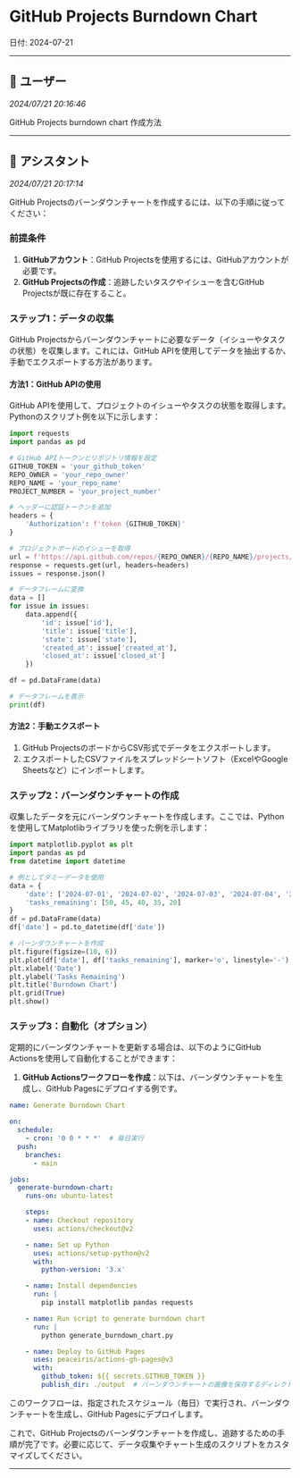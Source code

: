 # GitHub Projects Burndown Chart

日付: 2024-07-21

---

## 👤 ユーザー
*2024/07/21 20:16:46*

GitHub Projects burndown chart 作成方法

---

## 🤖 アシスタント
*2024/07/21 20:17:14*

GitHub Projectsのバーンダウンチャートを作成するには、以下の手順に従ってください：

### 前提条件
1. **GitHubアカウント**：GitHub Projectsを使用するには、GitHubアカウントが必要です。
2. **GitHub Projectsの作成**：追跡したいタスクやイシューを含むGitHub Projectsが既に存在すること。

### ステップ1：データの収集
GitHub Projectsからバーンダウンチャートに必要なデータ（イシューやタスクの状態）を収集します。これには、GitHub APIを使用してデータを抽出するか、手動でエクスポートする方法があります。

#### 方法1：GitHub APIの使用
GitHub APIを使用して、プロジェクトのイシューやタスクの状態を取得します。Pythonのスクリプト例を以下に示します：

```python
import requests
import pandas as pd

# GitHub APIトークンとリポジトリ情報を設定
GITHUB_TOKEN = 'your_github_token'
REPO_OWNER = 'your_repo_owner'
REPO_NAME = 'your_repo_name'
PROJECT_NUMBER = 'your_project_number'

# ヘッダーに認証トークンを追加
headers = {
    'Authorization': f'token {GITHUB_TOKEN}'
}

# プロジェクトボードのイシューを取得
url = f'https://api.github.com/repos/{REPO_OWNER}/{REPO_NAME}/projects/{PROJECT_NUMBER}/issues'
response = requests.get(url, headers=headers)
issues = response.json()

# データフレームに変換
data = []
for issue in issues:
    data.append({
        'id': issue['id'],
        'title': issue['title'],
        'state': issue['state'],
        'created_at': issue['created_at'],
        'closed_at': issue['closed_at']
    })

df = pd.DataFrame(data)

# データフレームを表示
print(df)
```

#### 方法2：手動エクスポート
1. GitHub ProjectsのボードからCSV形式でデータをエクスポートします。
2. エクスポートしたCSVファイルをスプレッドシートソフト（ExcelやGoogle Sheetsなど）にインポートします。

### ステップ2：バーンダウンチャートの作成
収集したデータを元にバーンダウンチャートを作成します。ここでは、Pythonを使用してMatplotlibライブラリを使った例を示します：

```python
import matplotlib.pyplot as plt
import pandas as pd
from datetime import datetime

# 例としてダミーデータを使用
data = {
    'date': ['2024-07-01', '2024-07-02', '2024-07-03', '2024-07-04', '2024-07-05'],
    'tasks_remaining': [50, 45, 40, 35, 20]
}
df = pd.DataFrame(data)
df['date'] = pd.to_datetime(df['date'])

# バーンダウンチャートを作成
plt.figure(figsize=(10, 6))
plt.plot(df['date'], df['tasks_remaining'], marker='o', linestyle='-')
plt.xlabel('Date')
plt.ylabel('Tasks Remaining')
plt.title('Burndown Chart')
plt.grid(True)
plt.show()
```

### ステップ3：自動化（オプション）
定期的にバーンダウンチャートを更新する場合は、以下のようにGitHub Actionsを使用して自動化することができます：

1. **GitHub Actionsワークフローを作成**：以下は、バーンダウンチャートを生成し、GitHub Pagesにデプロイする例です。

```yaml
name: Generate Burndown Chart

on:
  schedule:
    - cron: '0 0 * * *'  # 毎日実行
  push:
    branches:
      - main

jobs:
  generate-burndown-chart:
    runs-on: ubuntu-latest

    steps:
    - name: Checkout repository
      uses: actions/checkout@v2

    - name: Set up Python
      uses: actions/setup-python@v2
      with:
        python-version: '3.x'

    - name: Install dependencies
      run: |
        pip install matplotlib pandas requests

    - name: Run script to generate burndown chart
      run: |
        python generate_burndown_chart.py

    - name: Deploy to GitHub Pages
      uses: peaceiris/actions-gh-pages@v3
      with:
        github_token: ${{ secrets.GITHUB_TOKEN }}
        publish_dir: ./output  # バーンダウンチャートの画像を保存するディレクトリ
```

このワークフローは、指定されたスケジュール（毎日）で実行され、バーンダウンチャートを生成し、GitHub Pagesにデプロイします。

これで、GitHub Projectsのバーンダウンチャートを作成し、追跡するための手順が完了です。必要に応じて、データ収集やチャート生成のスクリプトをカスタマイズしてください。

---
